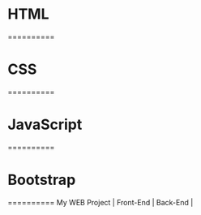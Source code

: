 # HTML
==========
# CSS 
==========
# JavaScript
==========
# Bootstrap
==========
My WEB Project | Front-End | Back-End |
